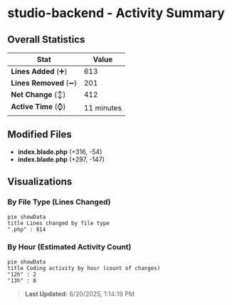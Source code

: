 # studio-backend - Activity Summary 

## Overall Statistics

| Stat                   | Value                                                             |
| ---------------------- | ----------------------------------------------------------------- |
| **Lines Added** (➕)   | 613                                          |
| **Lines Removed** (➖) | 201                                        |
| **Net Change** (↕)    | 412                |
| **Active Time** (⌚)   | 11 minutes |


## Modified Files
- **index.blade.php** (+316, -54)
- **index.blade.php** (+297, -147)

## Visualizations

### By File Type (Lines Changed)

```mermaid
pie showData
title Lines changed by file type
".php" : 814
```

### By Hour (Estimated Activity Count)

```mermaid
pie showData
title Coding activity by hour (count of changes)
"12h" : 2
"13h" : 8
```


> **Last Updated:** 6/20/2025, 1:14:19 PM